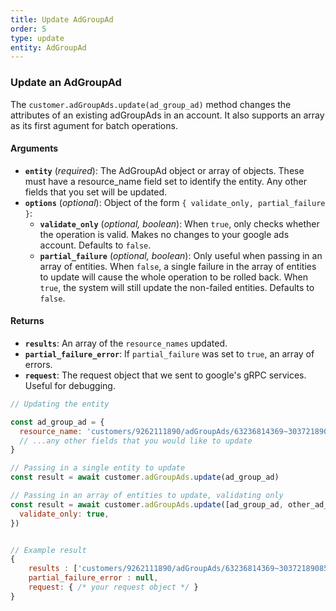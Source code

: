 ```yaml
---
title: Update AdGroupAd
order: 5
type: update
entity: AdGroupAd
---
```


### Update an AdGroupAd

The `customer.adGroupAds.update(ad_group_ad)` method changes the attributes of an existing adGroupAds in an account. It also supports an array as its first agument for batch operations.

#### Arguments

- **`entity`** (_required_): The AdGroupAd object or array of objects. These must have a resource_name field set to identify the entity. Any other fields that you set will be updated.
- **`options`** (_optional_): Object of the form `{ validate_only, partial_failure }`:
  - **`validate_only`** (_optional, boolean_): When `true`, only checks whether the operation is valid. Makes no changes to your google ads account. Defaults to `false`.
  - **`partial_failure`** (_optional, boolean_): Only useful when passing in an array of entities. When `false`, a single failure in the array of entities to update will cause the whole operation to be rolled back. When `true`, the system will still update the non-failed entities. Defaults to `false`.

#### Returns

- **`results`**: An array of the `resource_names` updated.
- **`partial_failure_error`**: If `partial_failure` was set to `true`, an array of errors.
- **`request`**: The request object that we sent to google's gRPC services. Useful for debugging.

```javascript
// Updating the entity

const ad_group_ad = {
  resource_name: 'customers/9262111890/adGroupAds/63236814369~303721890851', // The resource_name is required
  // ...any other fields that you would like to update
}

// Passing in a single entity to update
const result = await customer.adGroupAds.update(ad_group_ad)

// Passing in an array of entities to update, validating only
const result = await customer.adGroupAds.update([ad_group_ad, other_ad_group_ad], {
  validate_only: true,
})
```

```javascript

// Example result
{
	results : ['customers/9262111890/adGroupAds/63236814369~303721890851'],
	partial_failure_error : null,
	request: { /* your request object */ }
}

```
